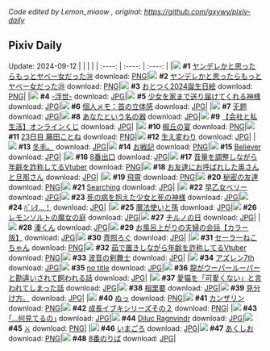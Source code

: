 *Code edited by Lemon_miaow , original: https://github.com/gxywy/pixiv-daily*
## Pixiv Daily 
Update: 2024-09-12
|      |      |      |
| :----: | :----: | :----: |
|![](https://pximg.lemonmiaow.xyz/c/240x480/img-master/img/2024/09/10/00/02/38/122295229_p0_master1200.jpg) **#1** [ヤンデレかと思ったらもっとヤベー女だった㉘](https://www.pixiv.net/artworks/122295229) download: [PNG](https://pximg.lemonmiaow.xyz/img-original/img/2024/09/10/00/02/38/122295229_p0.png)|![](https://pximg.lemonmiaow.xyz/c/240x480/img-master/img/2024/09/11/00/01/27/122323089_p0_master1200.jpg) **#2** [ヤンデレかと思ったらもっとヤベー女だった㉙](https://www.pixiv.net/artworks/122323089) download: [PNG](https://pximg.lemonmiaow.xyz/img-original/img/2024/09/11/00/01/27/122323089_p0.png)|![](https://pximg.lemonmiaow.xyz/c/240x480/img-master/img/2024/09/10/12/31/20/122306556_p0_master1200.jpg) **#3** [おとつく2024誕生日絵](https://www.pixiv.net/artworks/122306556) download: [PNG](https://pximg.lemonmiaow.xyz/img-original/img/2024/09/10/12/31/20/122306556_p0.png)|
|![](https://pximg.lemonmiaow.xyz/c/240x480/img-master/img/2024/09/11/20/39/20/122343667_p0_master1200.jpg) **#4** [-浮世-](https://www.pixiv.net/artworks/122343667) download: [JPG](https://pximg.lemonmiaow.xyz/img-original/img/2024/09/11/20/39/20/122343667_p0.jpg)|![](https://pximg.lemonmiaow.xyz/c/240x480/img-master/img/2024/09/11/11/28/07/122333359_p0_master1200.jpg) **#5** [少女を家まで送り届けてくれる神様](https://www.pixiv.net/artworks/122333359) download: [JPG](https://pximg.lemonmiaow.xyz/img-original/img/2024/09/11/11/28/07/122333359_p0.jpg)|![](https://pximg.lemonmiaow.xyz/c/240x480/img-master/img/2024/09/10/06/00/07/122301286_p0_master1200.jpg) **#6** [個人メモ：首の立体感](https://www.pixiv.net/artworks/122301286) download: [JPG](https://pximg.lemonmiaow.xyz/img-original/img/2024/09/10/06/00/07/122301286_p0.jpg)|
|![](https://pximg.lemonmiaow.xyz/c/240x480/img-master/img/2024/09/10/00/58/47/122297080_p0_master1200.jpg) **#7** [无题](https://www.pixiv.net/artworks/122297080) download: [JPG](https://pximg.lemonmiaow.xyz/img-original/img/2024/09/10/00/58/47/122297080_p0.jpg)|![](https://pximg.lemonmiaow.xyz/c/240x480/img-master/img/2024/09/11/12/00/05/122333851_p0_master1200.jpg) **#8** [あなたという名の器](https://www.pixiv.net/artworks/122333851) download: [JPG](https://pximg.lemonmiaow.xyz/img-original/img/2024/09/11/12/00/05/122333851_p0.jpg)|![](https://pximg.lemonmiaow.xyz/c/240x480/img-master/img/2024/09/11/18/16/47/122340023_p0_master1200.jpg) **#9** [【会社と私生活】オンラインくじ](https://www.pixiv.net/artworks/122340023) download: [JPG](https://pximg.lemonmiaow.xyz/img-original/img/2024/09/11/18/16/47/122340023_p0.jpg)|
|![](https://pximg.lemonmiaow.xyz/c/240x480/img-master/img/2024/09/11/00/00/25/122322923_p0_master1200.jpg) **#10** [椒丘の宴](https://www.pixiv.net/artworks/122322923) download: [PNG](https://pximg.lemonmiaow.xyz/img-original/img/2024/09/11/00/00/25/122322923_p0.png)|![](https://pximg.lemonmiaow.xyz/c/240x480/img-master/img/2024/09/10/10/13/38/122304573_p0_master1200.jpg) **#11** [23日目 藤田ことね](https://www.pixiv.net/artworks/122304573) download: [PNG](https://pximg.lemonmiaow.xyz/img-original/img/2024/09/10/10/13/38/122304573_p0.png)|![](https://pximg.lemonmiaow.xyz/c/240x480/img-master/img/2024/09/10/22/12/19/122319244_p0_master1200.jpg) **#12** [生え変わり](https://www.pixiv.net/artworks/122319244) download: [JPG](https://pximg.lemonmiaow.xyz/img-original/img/2024/09/10/22/12/19/122319244_p0.jpg)|
|![](https://pximg.lemonmiaow.xyz/c/240x480/img-master/img/2024/09/11/04/12/07/122328188_p0_master1200.jpg) **#13** [冬毛。](https://www.pixiv.net/artworks/122328188) download: [JPG](https://pximg.lemonmiaow.xyz/img-original/img/2024/09/11/04/12/07/122328188_p0.jpg)|![](https://pximg.lemonmiaow.xyz/c/240x480/img-master/img/2024/09/11/21/29/16/122345147_p0_master1200.jpg) **#14** [お戦記](https://www.pixiv.net/artworks/122345147) download: [PNG](https://pximg.lemonmiaow.xyz/img-original/img/2024/09/11/21/29/16/122345147_p0.png)|![](https://pximg.lemonmiaow.xyz/c/240x480/img-master/img/2024/09/11/03/16/32/122327468_p0_master1200.jpg) **#15** [Believer](https://www.pixiv.net/artworks/122327468) download: [JPG](https://pximg.lemonmiaow.xyz/img-original/img/2024/09/11/03/16/32/122327468_p0.jpg)|
|![](https://pximg.lemonmiaow.xyz/c/240x480/img-master/img/2024/09/10/07/07/08/122302162_p0_master1200.jpg) **#16** [8番出口](https://www.pixiv.net/artworks/122302162) download: [JPG](https://pximg.lemonmiaow.xyz/img-original/img/2024/09/10/07/07/08/122302162_p0.jpg)|![](https://pximg.lemonmiaow.xyz/c/240x480/img-master/img/2024/09/10/20/13/00/122315405_p0_master1200.jpg) **#17** [音量を調整しながら年齢を詐称してるVtuber](https://www.pixiv.net/artworks/122315405) download: [PNG](https://pximg.lemonmiaow.xyz/img-original/img/2024/09/10/20/13/00/122315405_p0.png)|![](https://pximg.lemonmiaow.xyz/c/240x480/img-master/img/2024/09/11/00/52/12/122323406_p0_master1200.jpg) **#18** [お友達にお呼ばれした奥さんと旦那さん](https://www.pixiv.net/artworks/122323406) download: [JPG](https://pximg.lemonmiaow.xyz/img-original/img/2024/09/11/00/52/12/122323406_p0.jpg)|
|![](https://pximg.lemonmiaow.xyz/c/240x480/img-master/img/2024/09/10/12/59/07/122306962_p0_master1200.jpg) **#19** [飛霄](https://www.pixiv.net/artworks/122306962) download: [PNG](https://pximg.lemonmiaow.xyz/img-original/img/2024/09/10/12/59/07/122306962_p0.png)|![](https://pximg.lemonmiaow.xyz/c/240x480/img-master/img/2024/09/11/02/23/33/122326702_master1200.jpg) **#20** [秘密の友達](https://www.pixiv.net/artworks/122326702) download: [PNG](https://pximg.lemonmiaow.xyz/img-original/img/2024/09/11/02/23/33/122326702.png)|![](https://pximg.lemonmiaow.xyz/c/240x480/img-master/img/2024/09/10/00/01/37/122295149_p0_master1200.jpg) **#21** [Searching](https://www.pixiv.net/artworks/122295149) download: [JPG](https://pximg.lemonmiaow.xyz/img-original/img/2024/09/10/00/01/37/122295149_p0.jpg)|
|![](https://pximg.lemonmiaow.xyz/c/240x480/img-master/img/2024/09/10/18/00/05/122311858_p0_master1200.jpg) **#22** [早乙女ベリー](https://www.pixiv.net/artworks/122311858) download: [JPG](https://pximg.lemonmiaow.xyz/img-original/img/2024/09/10/18/00/05/122311858_p0.jpg)|![](https://pximg.lemonmiaow.xyz/c/240x480/img-master/img/2024/09/11/00/03/14/122323224_p0_master1200.jpg) **#23** [死の病を抱えた少女と死の神様](https://www.pixiv.net/artworks/122323224) download: [JPG](https://pximg.lemonmiaow.xyz/img-original/img/2024/09/11/00/03/14/122323224_p0.jpg)|![](https://pximg.lemonmiaow.xyz/c/240x480/img-master/img/2024/09/10/00/00/51/122295043_p0_master1200.jpg) **#24** [ﾊﾞﾚﾀ…！](https://www.pixiv.net/artworks/122295043) download: [JPG](https://pximg.lemonmiaow.xyz/img-original/img/2024/09/10/00/00/51/122295043_p0.jpg)|
|![](https://pximg.lemonmiaow.xyz/c/240x480/img-master/img/2024/09/11/17/24/55/122338834_p0_master1200.jpg) **#25** [魔法使いと孫](https://www.pixiv.net/artworks/122338834) download: [JPG](https://pximg.lemonmiaow.xyz/img-original/img/2024/09/11/17/24/55/122338834_p0.jpg)|![](https://pximg.lemonmiaow.xyz/c/240x480/img-master/img/2024/09/11/17/29/50/122338929_p0_master1200.jpg) **#26** [レモンソルトの魔女の庭](https://www.pixiv.net/artworks/122338929) download: [JPG](https://pximg.lemonmiaow.xyz/img-original/img/2024/09/11/17/29/50/122338929_p0.jpg)|![](https://pximg.lemonmiaow.xyz/c/240x480/img-master/img/2024/09/10/00/07/02/122295470_p0_master1200.jpg) **#27** [チルノの日](https://www.pixiv.net/artworks/122295470) download: [JPG](https://pximg.lemonmiaow.xyz/img-original/img/2024/09/10/00/07/02/122295470_p0.jpg)|
|![](https://pximg.lemonmiaow.xyz/c/240x480/img-master/img/2024/09/10/00/00/34/122295004_p0_master1200.jpg) **#28** [湊くん](https://www.pixiv.net/artworks/122295004) download: [JPG](https://pximg.lemonmiaow.xyz/img-original/img/2024/09/10/00/00/34/122295004_p0.jpg)|![](https://pximg.lemonmiaow.xyz/c/240x480/img-master/img/2024/09/10/00/05/34/122295404_p0_master1200.jpg) **#29** [お風呂上がりの夫婦の会話【カラー版】](https://www.pixiv.net/artworks/122295404) download: [JPG](https://pximg.lemonmiaow.xyz/img-original/img/2024/09/10/00/05/34/122295404_p0.jpg)|![](https://pximg.lemonmiaow.xyz/c/240x480/img-master/img/2024/09/10/23/55/41/122322411_p0_master1200.jpg) **#30** [斉照ろぐ](https://www.pixiv.net/artworks/122322411) download: [JPG](https://pximg.lemonmiaow.xyz/img-original/img/2024/09/10/23/55/41/122322411_p0.jpg)|
|![](https://pximg.lemonmiaow.xyz/c/240x480/img-master/img/2024/09/10/20/27/49/122315790_p0_master1200.jpg) **#31** [セーラーねこちゃん](https://www.pixiv.net/artworks/122315790) download: [PNG](https://pximg.lemonmiaow.xyz/img-original/img/2024/09/10/20/27/49/122315790_p0.png)|![](https://pximg.lemonmiaow.xyz/c/240x480/img-master/img/2024/09/11/21/46/55/122345736_p0_master1200.jpg) **#32** [茹で置きしながら年齢を詐称してるVtuber](https://www.pixiv.net/artworks/122345736) download: [PNG](https://pximg.lemonmiaow.xyz/img-original/img/2024/09/11/21/46/55/122345736_p0.png)|![](https://pximg.lemonmiaow.xyz/c/240x480/img-master/img/2024/09/10/20/02/55/122315121_p0_master1200.jpg) **#33** [波音の剣舞士](https://www.pixiv.net/artworks/122315121) download: [JPG](https://pximg.lemonmiaow.xyz/img-original/img/2024/09/10/20/02/55/122315121_p0.jpg)|
|![](https://pximg.lemonmiaow.xyz/c/240x480/img-master/img/2024/09/11/00/01/31/122323098_p0_master1200.jpg) **#34** [アズレン7th](https://www.pixiv.net/artworks/122323098) download: [JPG](https://pximg.lemonmiaow.xyz/img-original/img/2024/09/11/00/01/31/122323098_p0.jpg)|![](https://pximg.lemonmiaow.xyz/c/240x480/img-master/img/2024/09/11/01/52/12/122326119_p0_master1200.jpg) **#35** [no title](https://www.pixiv.net/artworks/122326119) download: [JPG](https://pximg.lemonmiaow.xyz/img-original/img/2024/09/11/01/52/12/122326119_p0.jpg)|![](https://pximg.lemonmiaow.xyz/c/240x480/img-master/img/2024/09/11/22/28/40/122346786_p0_master1200.jpg) **#36** [龍がウーパールーパーと勘違いされて飼われる話](https://www.pixiv.net/artworks/122346786) download: [JPG](https://pximg.lemonmiaow.xyz/img-original/img/2024/09/11/22/28/40/122346786_p0.jpg)|
|![](https://pximg.lemonmiaow.xyz/c/240x480/img-master/img/2024/09/10/21/00/09/122316718_p0_master1200.jpg) **#37** [愛猫を「可愛くない」と言われてしまった話](https://www.pixiv.net/artworks/122316718) download: [JPG](https://pximg.lemonmiaow.xyz/img-original/img/2024/09/10/21/00/09/122316718_p0.jpg)|![](https://pximg.lemonmiaow.xyz/c/240x480/img-master/img/2024/09/10/22/03/27/122318944_p0_master1200.jpg) **#38** [相里要](https://www.pixiv.net/artworks/122318944) download: [JPG](https://pximg.lemonmiaow.xyz/img-original/img/2024/09/10/22/03/27/122318944_p0.jpg)|![](https://pximg.lemonmiaow.xyz/c/240x480/img-master/img/2024/09/11/18/38/01/122340442_p0_master1200.jpg) **#39** [見分け方。](https://www.pixiv.net/artworks/122340442) download: [JPG](https://pximg.lemonmiaow.xyz/img-original/img/2024/09/11/18/38/01/122340442_p0.jpg)|
|![](https://pximg.lemonmiaow.xyz/c/240x480/img-master/img/2024/09/10/19/53/39/122314770_p0_master1200.jpg) **#40** [ぬっ](https://www.pixiv.net/artworks/122314770) download: [PNG](https://pximg.lemonmiaow.xyz/img-original/img/2024/09/10/19/53/39/122314770_p0.png)|![](https://pximg.lemonmiaow.xyz/c/240x480/img-master/img/2024/09/11/00/00/32/122322957_p0_master1200.jpg) **#41** [カンザリン](https://www.pixiv.net/artworks/122322957) download: [PNG](https://pximg.lemonmiaow.xyz/img-original/img/2024/09/11/00/00/32/122322957_p0.png)|![](https://pximg.lemonmiaow.xyz/c/240x480/img-master/img/2024/09/10/19/32/08/122314223_p0_master1200.jpg) **#42** [成長イブキシリーズその２](https://www.pixiv.net/artworks/122314223) download: [PNG](https://pximg.lemonmiaow.xyz/img-original/img/2024/09/10/19/32/08/122314223_p0.png)|
|![](https://pximg.lemonmiaow.xyz/c/240x480/img-master/img/2024/09/10/19/09/03/122313647_p0_master1200.jpg) **#43** [｢…何見てるの｣](https://www.pixiv.net/artworks/122313647) download: [JPG](https://pximg.lemonmiaow.xyz/img-original/img/2024/09/10/19/09/03/122313647_p0.jpg)|![](https://pximg.lemonmiaow.xyz/c/240x480/img-master/img/2024/09/11/13/35/37/122335267_p0_master1200.jpg) **#44** [Diluc Ragnvindr](https://www.pixiv.net/artworks/122335267) download: [JPG](https://pximg.lemonmiaow.xyz/img-original/img/2024/09/11/13/35/37/122335267_p0.jpg)|![](https://pximg.lemonmiaow.xyz/c/240x480/img-master/img/2024/09/10/21/56/05/122318596_p0_master1200.jpg) **#45** [⚔️](https://www.pixiv.net/artworks/122318596) download: [PNG](https://pximg.lemonmiaow.xyz/img-original/img/2024/09/10/21/56/05/122318596_p0.png)|
|![](https://pximg.lemonmiaow.xyz/c/240x480/img-master/img/2024/09/11/01/46/26/122326011_p0_master1200.jpg) **#46** [いまごろ](https://www.pixiv.net/artworks/122326011) download: [JPG](https://pximg.lemonmiaow.xyz/img-original/img/2024/09/11/01/46/26/122326011_p0.jpg)|![](https://pximg.lemonmiaow.xyz/c/240x480/img-master/img/2024/09/10/00/00/53/122295046_p0_master1200.jpg) **#47** [あくしお](https://www.pixiv.net/artworks/122295046) download: [PNG](https://pximg.lemonmiaow.xyz/img-original/img/2024/09/10/00/00/53/122295046_p0.png)|![](https://pximg.lemonmiaow.xyz/c/240x480/img-master/img/2024/09/11/17/11/19/122338576_p0_master1200.jpg) **#48** [8番のりば](https://www.pixiv.net/artworks/122338576) download: [JPG](https://pximg.lemonmiaow.xyz/img-original/img/2024/09/11/17/11/19/122338576_p0.jpg)|

